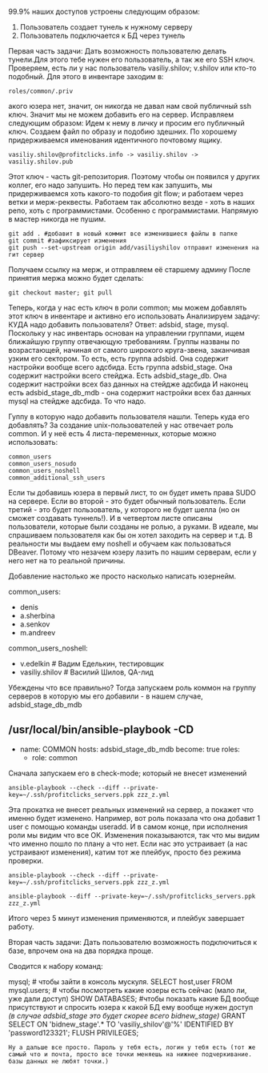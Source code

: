 99.9% наших доступов устроены следующим образом:
1) Пользователь создает тунель к нужному серверу
2) Пользователь подключается к БД через тунель

Первая часть задачи: Дать возможность пользователю делать тунели.Для этого тебе нужен его пользователь, а так же его SSH ключ.
Проверяем, есть ли у нас пользователь vasiliy.shilov; v.shilov или кто-то подобный.
Для этого в инвентаре заходим в:


```roles/common/.priv```

акого юзера нет, значит, он никогда не давал нам свой публичный ssh ключ. Значит мы не можем добавить его на сервер. Исправляем следующим образом: Идем к нему в личку и просим его публичный ключ. Создаем файл по образу и подобию здешних. По хорошему придерживаемся именования идентичного почтовому ящику.

```vasiliy.shilov@profitclicks.info -> vasiliy.shilov -> vasiliy.shilov.pub```

Этот ключ - часть git-репозитория. Поэтому чтобы он появился у других коллег, его надо запушить. Но перед тем как запушить, мы придерживаемся хоть какого-то подобия git flow; и работаем через ветки и мерж-реквесты. Работаем так абсолютно везде - хоть в наших репо, хоть с программистами. Особенно с программистами. Напрямую в мастер никогда не пушим.

```git checkout -b add/vasiliyshilov - #создаст нам отдельную ветку + переключится в неё
git add . #добавит в новый коммит все изменившиеся файлы в папке
git commit #зафиксирует изменения
git push --set-upstream origin add/vasiliyshilov отправит изменения на гит сервер
```
Получаем ссылку на мерж, и отправляем её старшему админу
После принятия мержа можно будет сделать:

 ```git checkout master; git pull```

Теперь, когда у нас есть ключ в роли common; мы можем добавлять этот ключ в инвентаре и активно его использовать
Анализируем задачу: КУДА надо добавить пользователя? Ответ: adsbid, stage, mysql.
Поскольку у нас инвентарь основан на управлении группами, ищем ближайшую группу отвечающую требованиям. Группы названы по возрастающей, начиная от самого широкого круга-звена, заканчивая узким его сектором. То есть, есть группа adsbid. Она содержит настройки вообще всего адсбида.
Есть группа adsbid_stage. Она содержит настройки всего стейджа. Есть adsbid_stage_db. Она содержит настройки всех баз данных на стейдже адсбида
И наконец есть adsbid_stage_db_mdb - она содержит настройки всех баз данных mysql на стейдже адсбида. То что надо.

Гуппу в которую надо добавить пользователя нашли. Теперь куда его добавлять?
За создание unix-пользователей у нас отвечает роль common. И у неё есть 4 листа-переменных, которые можно использовать:

```
common_users
common_users_nosudo
common_users_noshell
common_additional_ssh_users
```

Если ты добавишь юзера в первый лист, то он будет иметь права SUDO на сервере. Если во второй - это будет обычный пользователь. Если третий - это будет пользователь, у которого не будет шелла (но он сможет создавать туннель!). И в четвертом листе описаны пользователи, которые были созданы не ролью, а руками.
В идеале, мы спрашиваем пользователя как бы он хотел заходить на сервер и т.д.
В реальности мы выдаем ему noshell и обучаем как пользоваться DBeaver. Потому что незачем юзеру лазить по нашим серверам, если у него нет на то реальной причины.

Добавление настолько же просто насколько написать юзернейм.

common_users:
  - denis
  - a.sherbina
  - a.senkov
  - m.andreev

common_users_noshell:
  - v.edelkin          # Вадим Еделькин, тестировщик
  - vasiliy.shilov     # Василий Шилов, QA-лид


Убеждены что все правильно? Тогда запускаем роль коммон на группу серверов в которую мы его добавили - в нашем случае, adsbid_stage_db_mdb


/usr/local/bin/ansible-playbook -CD
---
- name: COMMON
  hosts: adsbid_stage_db_mdb
  become: true
  roles:
    - role: common

Сначала запускаем его в check-mode; который не внесет изменений

```console
ansible-playbook --check --diff --private-key=~/.ssh/profitclicks_servers.ppk zzz_z.yml
```

Эта прокатка не внесет реальных изменений на сервер, а покажет что именно будет изменено.
Например, вот роль показала что она добавит 1 user с помощью команды useradd.
И в самом конце, при исполнения роли мы видим что все ОК.
Изменения показываются, так что мы видим что именно пошло по плану а что нет. Если нас это устраивает (а нас устраивают изменения), катим тот же плейбук, просто без режима проверки.


```console
ansible-playbook --check --diff --private-key=~/.ssh/profitclicks_servers.ppk zzz_z.yml

ansible-playbook --diff --private-key=~/.ssh/profitclicks_servers.ppk zzz_z.yml 
```

Итого через 5 минут изменения применяются, и плейбук завершает работу.

Вторая часть задачи: Дать пользователю возможность подключиться к базе, впрочем она на два порядка проще.


Сводится к набору команд:

mysql; # чтобы зайти в консоль мускуля.
SELECT host,user FROM mysql.users; # чтобы посмотреть какие юзеры есть сейчас (мало ли, уже дали доступ)
SHOW DATABASES; #чтобы показать какие БД вообще присутствуют и спросить юзера к какой БД ему вообще нужен доступ _(в случае adsbid_stage это будет скорее всего bidnew_stage)_
GRANT SELECT ON 'bidnew_stage'.* TO 'vasiliy_shilov'@'%' IDENTIFIED BY 'password123321'; FLUSH PRIVILEGES;

```
Ну а дальше все просто. Пароль у тебя есть, логин у тебя есть (тот же самый что и почта, просто все точки меняешь на нижнее подчеркивание. базы данных не любят точки.)
```